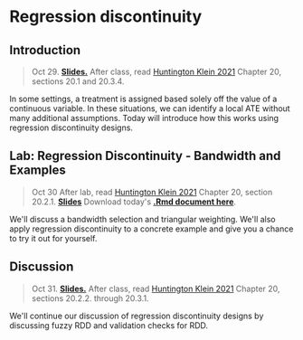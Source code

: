 
# Regression discontinuity


## Introduction

> Oct 29. [**Slides.**](assets/slides/rdd_intro.pdf) After class, read [Huntington Klein 2021](https://theeffectbook.net/ch-RegressionDiscontinuity.html) Chapter 20, sections 20.1 and 20.3.4.

In some settings, a treatment is assigned based solely off the value of a continuous variable. In these situations, we can identify a local ATE without many additional assumptions. Today will introduce how this works using regression discontinuity designs. 

## Lab: Regression Discontinuity - Bandwidth and Examples

> Oct 30 After lab, read [Huntington Klein 2021](https://theeffectbook.net/ch-RegressionDiscontinuity.html) Chapter 20, section 20.2.1.
[**Slides**]() Download today's [**.Rmd document here**]().

We'll discuss a bandwidth selection and triangular weighting. We'll also apply regression discontinuity to a concrete example and give you a chance to try it out for yourself.

## Discussion

> Oct 31. [**Slides.**]() After class, read [Huntington Klein 2021](https://theeffectbook.net/ch-RegressionDiscontinuity.html) Chapter 20, sections 20.2.2. through 20.3.1.

We'll continue our discussion of regression discontinuity designs by discussing fuzzy RDD and validation checks for RDD.

